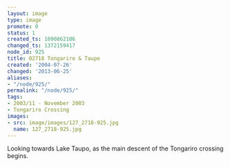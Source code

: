 ```yaml
---
layout: image
type: image
promote: 0
status: 1
created_ts: 1090862106
changed_ts: 1372159417
node_id: 925
title: 02718 Tongariro & Taupo
created: '2004-07-26'
changed: '2013-06-25'
aliases:
- "/node/925/"
permalink: "/node/925/"
tags:
- 2003/11 - November 2003
- Tongariro Crossing
images:
- src: image/images/127_2718-925.jpg
  name: 127_2718-925.jpg
---
```

Looking towards Lake Taupo, as the main descent of the Tongariro crossing begins.
